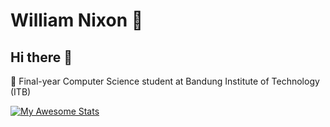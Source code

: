 # William Nixon 🌟

## Hi there 👋
🚀 Final-year Computer Science student at Bandung Institute of Technology (ITB)

[![My Awesome Stats](https://awesome-github-stats.azurewebsites.net/user-stats/williamnixon20?cardType=level-alternate&theme=blue-green&preferLogin=false)](https://git.io/awesome-stats-card)
<!--
**williamnixon20/williamnixon20** is a ✨ _special_ ✨ repository because its `README.md` (this file) appears on your GitHub profile.

Here are some ideas to get you started:

- 🔭 I’m currently working on ...
- 🌱 I’m currently learning ...
- 👯 I’m looking to collaborate on ...
- 🤔 I’m looking for help with ...
- 💬 Ask me about ...
- 📫 How to reach me: ...
- 😄 Pronouns: ...
- ⚡ Fun fact: ...
-->


